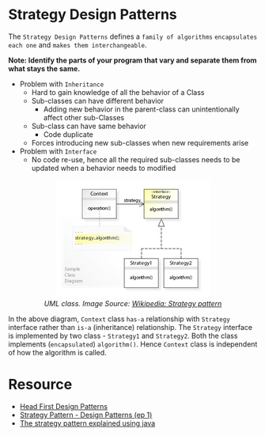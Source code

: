 # Strategy Design Patterns

The `Strategy Design Patterns` defines a `family of algorithms` `encapsulates each one` 
and `makes them interchangeable`.

**Note: Identify the parts of your program that vary and separate them from what stays the same.**

* Problem with `Inheritance`
    * Hard to gain knowledge of all the behavior of a Class
    * Sub-classes can have different behavior
        * Adding new behavior in the parent-class can unintentionally affect other sub-Classes
    * Sub-class can have same behavior
        * Code duplicate
    * Forces introducing new sub-classes when new requirements arise
* Problem with `Interface`
    * No code re-use, hence all the required sub-classes needs to be updated when a behavior needs to modified    

<p align="center">
  <img src="https://raw.githubusercontent.com/anis016/Design-Patterns/master/resource/Strategy_Design_Pattern_UML.jpg?raw=true"/>
  <br>
    <em>UML class. Image Source: <a href="https://en.wikipedia.org/wiki/Strategy_pattern">Wikipedia: Strategy pattern</a></em>
</p>

In the above diagram, `Context` class `has-a` relationship with `Strategy` interface rather than `is-a` (inheritance) relationship.
The `Strategy` interface is implemented by two class - `Strategy1` and `Strategy2`. Both the class implements (`encapsulated`) `algorithm()`.
Hence `Context` class is independent of how the algorithm is called.

# Resource
* [Head First Design Patterns](https://learning.oreilly.com/library/view/head-first-design/0596007124/)
* [Strategy Pattern - Design Patterns (ep 1)](https://www.youtube.com/watch?v=v9ejT8FO-7I)
* [The strategy pattern explained using java](https://www.freecodecamp.org/news/the-strategy-pattern-explained-using-java-bc30542204e0)